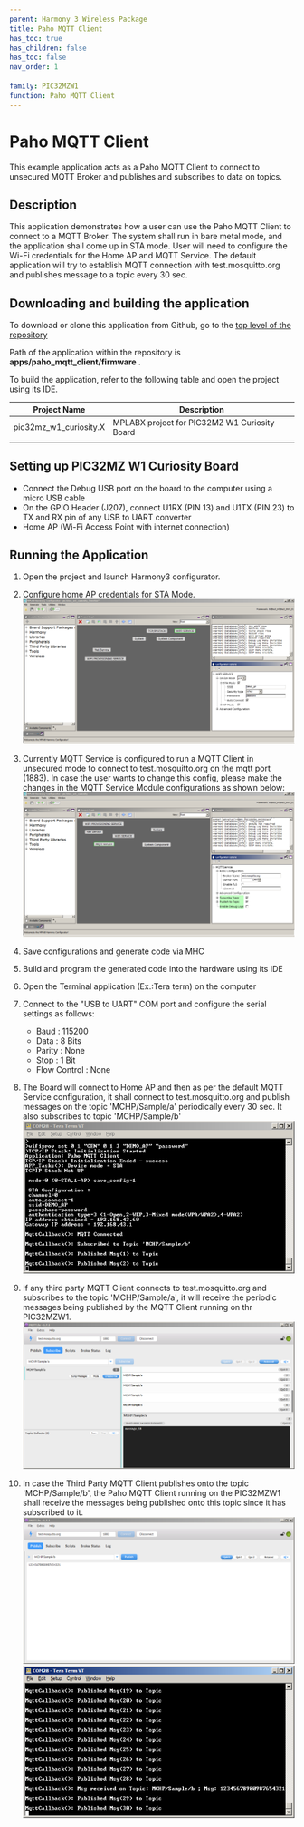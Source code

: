 ```yaml
---
parent: Harmony 3 Wireless Package
title: Paho MQTT Client
has_toc: true
has_children: false
has_toc: false
nav_order: 1

family: PIC32MZW1
function: Paho MQTT Client
---
```


# Paho MQTT Client 

This example application acts as a Paho MQTT Client to connect to unsecured MQTT Broker and publishes and subscribes to data on topics.

## Description

This application demonstrates how a user can use the Paho MQTT Client to connect to a MQTT Broker. The system shall run in bare metal mode, and the application shall come up in STA mode. User will need to configure the Wi-Fi credentials for the Home AP and MQTT Service. The default application will try to establish MQTT connection with test.mosquitto.org and publishes message to a topic every 30 sec.

## Downloading and building the application

To download or clone this application from Github, go to the [top level of the repository](https://github.com/Microchip-MPLAB-Harmony/wireless)


Path of the application within the repository is **apps/paho_mqtt_client/firmware** .

To build the application, refer to the following table and open the project using its IDE.

| Project Name      | Description                                    |
| ----------------- | ---------------------------------------------- |
| pic32mz_w1_curiosity.X | MPLABX project for PIC32MZ W1 Curiosity Board |
|||

## Setting up PIC32MZ W1 Curiosity Board

- Connect the Debug USB port on the board to the computer using a micro USB cable
- On the GPIO Header (J207), connect U1RX (PIN 13) and U1TX (PIN 23) to TX and RX pin of any USB to UART converter
- Home AP (Wi-Fi Access Point with internet connection)

## Running the Application

1. Open the project and launch Harmony3 configurator.
2.	Configure home AP credentials for STA Mode.
![MHC](images/configurator.png)

2. Currently MQTT Service is configured to run a MQTT Client in unsecured mode to connect to test.mosquitto.org on the mqtt port (1883). In case the user wants to change this config, please make the changes in the MQTT Service Module configurations as shown below:
![MHC](images/mqttservice_configurator.png)

3.	Save configurations and generate code via MHC 
4.	Build and program the generated code into the hardware using its IDE
5. Open the Terminal application (Ex.:Tera term) on the computer
6. Connect to the "USB to UART" COM port and configure the serial settings as follows:
    - Baud : 115200
    - Data : 8 Bits
    - Parity : None
    - Stop : 1 Bit
    - Flow Control : None

7.	The Board will connect to Home AP and then as per the default MQTT Service configuration, it shall connect to test.mosquitto.org and publish messages on the topic 'MCHP/Sample/a' periodically every 30 sec. It also subscribes to topic 'MCHP/Sample/b'
![Console](images/mqtt_client_publish_console.png)

8.	If any third party MQTT Client connects to test.mosquitto.org and subscribes to the topic 'MCHP/Sample/a', it will receive the periodic messages being published by the MQTT Client running on thr PIC32MZW1.
![Third Party MQTT Client](images/third_party_mqtt_client_subscribe.png)

9. In case the Third Party MQTT Client publishes onto the topic 'MCHP/Sample/b', the Paho MQTT Client running on the PIC32MZW1 shall receive the messages being published onto this topic since it has subscribed to it.
![Third Party MQTT Client](images/third_party_mqtt_client_publish.png)
![Console](images/mqtt_client_subscribe_console.png)
